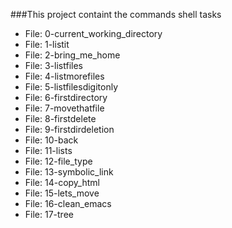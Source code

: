 ###This project containt the commands shell tasks
* File: 0-current_working_directory
* File: 1-listit
* File: 2-bring_me_home
* File: 3-listfiles
* File: 4-listmorefiles
* File: 5-listfilesdigitonly
* File: 6-firstdirectory
* File: 7-movethatfile
* File: 8-firstdelete
* File: 9-firstdirdeletion
* File: 10-back
* File: 11-lists
* File: 12-file_type
* File: 13-symbolic_link
* File: 14-copy_html
* File: 15-lets_move
* File: 16-clean_emacs
* File: 17-tree